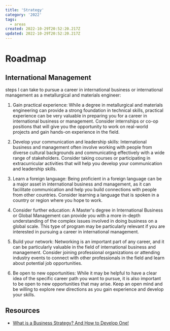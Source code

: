 ```yaml
---
title: 'Strategy'
category: '2022'
tags:
  - areas
created: 2022-10-29T20:52:20.217Z
updated: 2022-10-29T20:52:20.217Z
---
```


# Roadmap


## International Management


steps I can take to pursue a career in international business or international management as a metallurgical and materials engineer:

1.  Gain practical experience: While a degree in metallurgical and materials engineering can provide a strong foundation in technical skills, practical experience can be very valuable in preparing you for a career in international business or management. Consider internships or co-op positions that will give you the opportunity to work on real-world projects and gain hands-on experience in the field.
    
2.  Develop your communication and leadership skills: International business and management often involve working with people from diverse cultural backgrounds and communicating effectively with a wide range of stakeholders. Consider taking courses or participating in extracurricular activities that will help you develop your communication and leadership skills.
    
3.  Learn a foreign language: Being proficient in a foreign language can be a major asset in international business and management, as it can facilitate communication and help you build connections with people from other countries. Consider learning a language that is spoken in a country or region where you hope to work.
    
4.  Consider further education: A Master's degree in International Business or Global Management can provide you with a more in-depth understanding of the complex issues involved in doing business on a global scale. This type of program may be particularly relevant if you are interested in pursuing a career in international management.
    
5.  Build your network: Networking is an important part of any career, and it can be particularly valuable in the field of international business and management. Consider joining professional organizations or attending industry events to connect with other professionals in the field and learn about potential job opportunities.
    
6.  Be open to new opportunities: While it may be helpful to have a clear idea of the specific career path you want to pursue, it is also important to be open to new opportunities that may arise. Keep an open mind and be willing to explore new directions as you gain experience and develop your skills.



## Resources

- [What is a Business Strategy? And How to Develop One!](https://www.imd.org/reflections/business-strategy/)